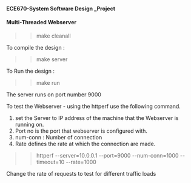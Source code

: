 

#### ECE670-System Software Design _Project #####
#### Multi-Threaded Webserver ###################

>>make cleanall

To compile the design : 
>> make server 

To Run the design : 
>> make run 


The server runs on port number 9000 


To test the Webserver - using the httperf use the following command. 
1. set the Server to IP address of the machine that the Webserver is running on.
2. Port no is the port that webserver is configured with. 
3. num-conn : Number of connection 
4. Rate defines the rate at which the connection are made. 

>> httperf --server=10.0.0.1 --port=9000 --num-conn=1000 --timeout=10 --rate=1000

Change the rate of requests to test for different traffic loads





